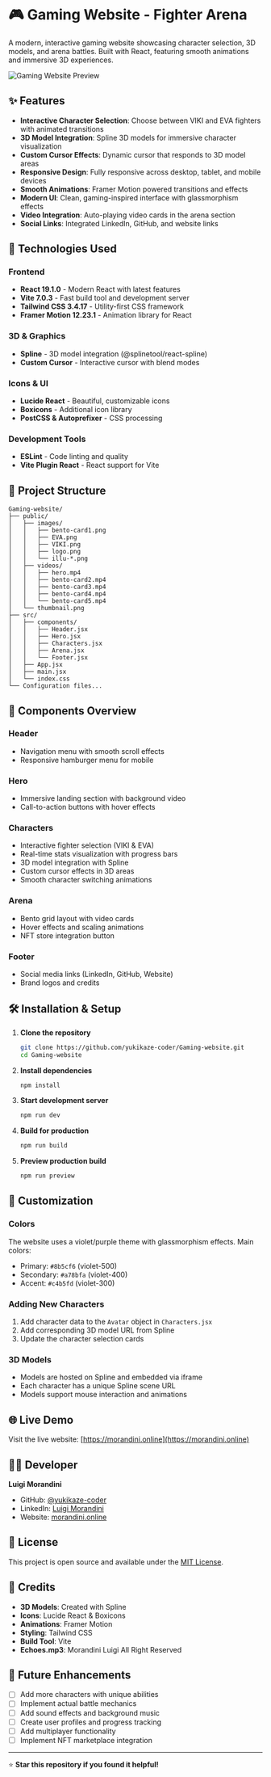 # 🎮 Gaming Website - Fighter Arena

A modern, interactive gaming website showcasing character selection, 3D models, and arena battles. Built with React, featuring smooth animations and immersive 3D experiences.

![Gaming Website Preview](public/thumbnail.png)

## ✨ Features

- **Interactive Character Selection**: Choose between VIKI and EVA fighters with animated transitions
- **3D Model Integration**: Spline 3D models for immersive character visualization
- **Custom Cursor Effects**: Dynamic cursor that responds to 3D model areas
- **Responsive Design**: Fully responsive across desktop, tablet, and mobile devices
- **Smooth Animations**: Framer Motion powered transitions and effects
- **Modern UI**: Clean, gaming-inspired interface with glassmorphism effects
- **Video Integration**: Auto-playing video cards in the arena section
- **Social Links**: Integrated LinkedIn, GitHub, and website links

## 🚀 Technologies Used

### Frontend
- **React 19.1.0** - Modern React with latest features
- **Vite 7.0.3** - Fast build tool and development server
- **Tailwind CSS 3.4.17** - Utility-first CSS framework
- **Framer Motion 12.23.1** - Animation library for React

### 3D & Graphics
- **Spline** - 3D model integration (@splinetool/react-spline)
- **Custom Cursor** - Interactive cursor with blend modes

### Icons & UI
- **Lucide React** - Beautiful, customizable icons
- **Boxicons** - Additional icon library
- **PostCSS & Autoprefixer** - CSS processing

### Development Tools
- **ESLint** - Code linting and quality
- **Vite Plugin React** - React support for Vite

## 📁 Project Structure

```
Gaming-website/
├── public/
│   ├── images/
│   │   ├── bento-card1.png
│   │   ├── EVA.png
│   │   ├── VIKI.png
│   │   ├── logo.png
│   │   └── illu-*.png
│   ├── videos/
│   │   ├── hero.mp4
│   │   ├── bento-card2.mp4
│   │   ├── bento-card3.mp4
│   │   ├── bento-card4.mp4
│   │   └── bento-card5.mp4
│   └── thumbnail.png
├── src/
│   ├── components/
│   │   ├── Header.jsx
│   │   ├── Hero.jsx
│   │   ├── Characters.jsx
│   │   ├── Arena.jsx
│   │   └── Footer.jsx
│   ├── App.jsx
│   ├── main.jsx
│   └── index.css
└── Configuration files...
```

## 🎯 Components Overview

### Header
- Navigation menu with smooth scroll effects
- Responsive hamburger menu for mobile

### Hero
- Immersive landing section with background video
- Call-to-action buttons with hover effects

### Characters
- Interactive fighter selection (VIKI & EVA)
- Real-time stats visualization with progress bars
- 3D model integration with Spline
- Custom cursor effects in 3D areas
- Smooth character switching animations

### Arena
- Bento grid layout with video cards
- Hover effects and scaling animations
- NFT store integration button

### Footer
- Social media links (LinkedIn, GitHub, Website)
- Brand logos and credits

## 🛠️ Installation & Setup

1. **Clone the repository**
   ```bash
   git clone https://github.com/yukikaze-coder/Gaming-website.git
   cd Gaming-website
   ```

2. **Install dependencies**
   ```bash
   npm install
   ```

3. **Start development server**
   ```bash
   npm run dev
   ```

4. **Build for production**
   ```bash
   npm run build
   ```

5. **Preview production build**
   ```bash
   npm run preview
   ```

## 🎨 Customization

### Colors
The website uses a violet/purple theme with glassmorphism effects. Main colors:
- Primary: `#8b5cf6` (violet-500)
- Secondary: `#a78bfa` (violet-400)
- Accent: `#c4b5fd` (violet-300)

### Adding New Characters
1. Add character data to the `Avatar` object in `Characters.jsx`
2. Add corresponding 3D model URL from Spline
3. Update the character selection cards

### 3D Models
- Models are hosted on Spline and embedded via iframe
- Each character has a unique Spline scene URL
- Models support mouse interaction and animations

## 🌐 Live Demo

Visit the live website: [https://morandini.online](https://morandini.online)

## 👨‍💻 Developer

**Luigi Morandini**
- GitHub: [@yukikaze-coder](https://github.com/yukikaze-coder)
- LinkedIn: [Luigi Morandini](https://www.linkedin.com/in/luigi-morandini-22307b34b)
- Website: [morandini.online](https://morandini.online)

## 📄 License

This project is open source and available under the [MIT License](LICENSE).

## 🙏 Credits

- **3D Models**: Created with Spline
- **Icons**: Lucide React & Boxicons
- **Animations**: Framer Motion
- **Styling**: Tailwind CSS
- **Build Tool**: Vite
- **Echoes.mp3**: Morandini Luigi  All Right Reserved

## 🚀 Future Enhancements

- [ ] Add more characters with unique abilities
- [ ] Implement actual battle mechanics
- [ ] Add sound effects and background music
- [ ] Create user profiles and progress tracking
- [ ] Add multiplayer functionality
- [ ] Implement NFT marketplace integration

---

⭐ **Star this repository if you found it helpful!**
